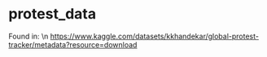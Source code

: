 # protest_data

Found in: \n
https://www.kaggle.com/datasets/kkhandekar/global-protest-tracker/metadata?resource=download
